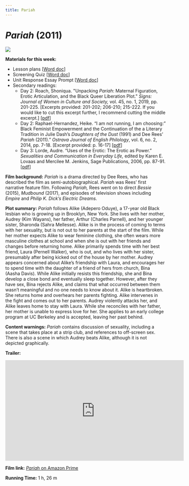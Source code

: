 ```yaml
---
title: Pariah
---
```

# *Pariah* (2011)

<a href="https://m.media-amazon.com/images/M/MV5BMTM1MTQyNTY3NV5BMl5BanBnXkFtZTcwODk0ODk2Ng@@._V1_.jpg">
<img src="https://m.media-amazon.com/images/M/MV5BMTM1MTQyNTY3NV5BMl5BanBnXkFtZTcwODk0ODk2Ng@@._V1_.jpg" class="poster">
</a>

**Materials for this week:**
* Lesson plans [<a href="/modules/unit 2: drama/Pariah LP.docx" download>Word doc</a>]
* Screening Quiz [<a href="/modules/unit 2: drama/Pariah Quiz.docx" download>Word doc</a>]
* Unit Response Essay Prompt [<a href="/modules/unit 2: drama/Unit Response Essay.docx" download>Word doc</a>]
* Secondary readings:
    * Day 2: Roach, Shoniqua. "Unpacking *Pariah*: Maternal Figuration, Erotic Articulation, and the Black Queer Liberation Plot." *Signs: Journal of Women in Culture and Society,* vol. 45, no. 1, 2019, pp. 201-225. [Excerpts provided: 201-202; 206-210; 215-222. If you would like to cut this excerpt further, I recommend cutting the middle excerpt.] [<a href="/modules/unit 2: drama/Unpacking Pariah.pdf" download>pdf</a>]
    * Day 2: Raphael-Hernandez, Heike. “I am not running, I am choosing:” Black Feminist Empowerment and the Continuation of the a Literary Tradition in Julie Dash’s *Daughters of the Dust* (1991) and Dee Rees’ *Pariah* (2011).” *Ostrava Journal of English Philology*, vol. 6, no. 2, 2014, pp. 7-18. [Excerpt provided: p. 16-17] [<a href="/modules/unit 2: drama/Pariah I Am Not Running.pdf" download>pdf</a>]
    * Day 3: Lorde, Audre. “Uses of the Erotic: The Erotic as Power.” *Sexualities and Communication in Everyday Life,* edited by Karen E. Lovaas and Mercilee M. Jenkins, Sage Publications, 2006, pp. 87-91. [<a href="/modules/unit 2: drama/The Uses of the Erotic.pdf" download>pdf</a>]

**Film background:** *Pariah* is a drama directed by Dee Rees, who has described the film as semi-autobiographical. *Pariah* was Rees’ first narrative feature film. Following *Pariah,* Rees went on to direct *Bessie* (2015), *Mudbound* (2017), and episodes of television shows including *Empire* and *Philip K. Dick’s Electric Dreams.*

**Plot summary:** *Pariah* follows Alike (Adepero Oduye), a 17-year old Black lesbian who is growing up in Brooklyn, New York. She lives with her mother, Audrey (Kim Wayans), her father, Arthur (Charles Parnell), and her younger sister, Sharonda (Sahra Mellesse). Alike is in the process of coming to terms with her sexuality, but is not out to her parents at the start of the film. While her mother expects Alike to wear feminine clothing, she often wears more masculine clothes at school and when she is out with her friends and changes before returning home. Alike primarily spends time with her best friend, Laura (Pernell Walker), who is out, and who lives with her sister, presumably after being kicked out of the house by her mother. Audrey appears concerned about Alike’s friendship with Laura, and encourages her to spend time with the daughter of a friend of hers from church, Bina (Aasha Davis). While Alike initially resists this friendship, she and Bina develop a close bond and eventually sleep together. However, after they have sex, Bina rejects Alike, and claims that what occurred between them wasn’t meaningful and no one needs to know about it. Alike is heartbroken. She returns home and overhears her parents fighting. Alike intervenes in the fight and comes out to her parents. Audrey violently attacks her, and Alike leaves home to stay with Laura. While she reconciles with her father, her mother is unable to express love for her. She applies to an early college program at UC Berkeley and is accepted, leaving her past behind.

**Content warnings:** *Pariah* contains discussion of sexuality, including a scene that takes place at a strip club, and references to off-screen sex. There is also a scene in which Audrey beats Alike, although it is not depicted graphically.

**Trailer:**
<div class="video-container">
<iframe width="560" height="315" src="https://www.youtube.com/embed/rbBiTlGhrPY" frameborder="0" allow="accelerometer; autoplay; clipboard-write; encrypted-media; gyroscope; picture-in-picture" allowfullscreen></iframe>
</div>

**Film link:** [*Pariah* on Amazon Prime](https://www.amazon.com/Pariah-Adepero-Oduye/dp/B007RNXXSE)

**Running Time:** 1 h, 26 m
